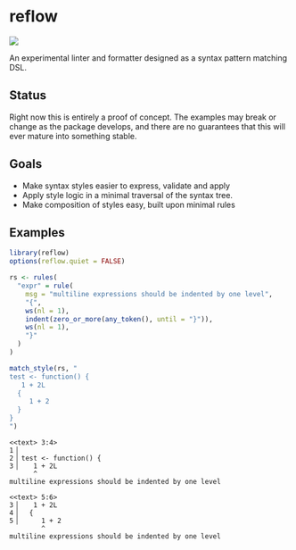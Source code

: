 
<!-- README.md is generated from README.Rmd. Please edit that file -->

# reflow

![](https://img.shields.io/badge/status-experimental-red)

An experimental linter and formatter designed as a syntax pattern
matching DSL.

## Status

Right now this is entirely a proof of concept. The examples may break or
change as the package develops, and there are no guarantees that this
will ever mature into something stable.

## Goals

-   Make syntax styles easier to express, validate and apply
-   Apply style logic in a minimal traversal of the syntax tree.
-   Make composition of styles easy, built upon minimal rules

## Examples

``` r
library(reflow)
options(reflow.quiet = FALSE)

rs <- rules(
  "expr" = rule(
    msg = "multiline expressions should be indented by one level",
    "{",
    ws(nl = 1),
    indent(zero_or_more(any_token(), until = "}")),
    ws(nl = 1),
    "}"
  )
)

match_style(rs, "
test <- function() {
   1 + 2L
  {
     1 + 2
  }
}
")
```

    <<text> 3:4>
    1▕
    2▕ test <- function() {
    3▕    1 + 2L
          ^
    multiline expressions should be indented by one level

    <<text> 5:6>
    3▕    1 + 2L
    4▕   {
    5▕      1 + 2
            ^
    multiline expressions should be indented by one level
